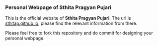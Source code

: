 ### Personal Webpage of Sthita Pragyan Pujari
This is the official website of **Sthita Pragyan Pujari**. The url is [sthitap.github.io](https://shandilya21.github.io/), please find the relevant information from there.

Please feel free to fork this repository and do commit for designing your personal webpage.
